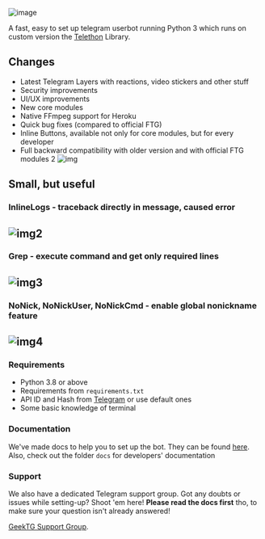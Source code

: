![image](https://user-images.githubusercontent.com/36935426/158629190-e1d54442-f480-4ce2-a58c-6d9f1d3055e8.png)

A fast, easy to set up telegram userbot running Python 3 which runs on custom version
the [Telethon](https://github.com/GeekTG/Telethon) Library.

## Changes

- Latest Telegram Layers with reactions, video stickers and other stuff
- Security improvements
- UI/UX improvements
- New core modules
- Native FFmpeg support for Heroku
- Quick bug fixes (compared to official FTG)
- Inline Buttons, available not only for core modules, but for every developer
- Full backward compatibility with older version and with official FTG modules
2
![img](https://user-images.githubusercontent.com/36935426/158634458-424021a3-27c4-494f-9db2-1266f161e7a2.png)

## Small, but useful

### InlineLogs - traceback directly in message, caused error
![img2](https://user-images.githubusercontent.com/36935426/158635869-cc08a053-3bac-4d2e-ad50-30aa77c757fd.png)
---
### Grep - execute command and get only required lines
![img3](https://user-images.githubusercontent.com/36935426/158636369-389241e6-bb9c-474b-bcfd-7493503d91dd.png)
---
### NoNick, NoNickUser, NoNickCmd - enable global nonickname feature
![img4](https://user-images.githubusercontent.com/36935426/158637220-00495363-cf4a-4e6f-a4b2-51d693906ead.png)
---

### Requirements

- Python 3.8 or above
- Requirements from `requirements.txt`
- API ID and Hash from [Telegram](https://my.telegram.org/apps) or use default ones
- Some basic knowledge of terminal

### Documentation

We've made docs to help you to set up the bot. They can be found [here](https://ftg.geektg.ml).
Also, check out the folder `docs` for developers' documentation

### Support

We also have a dedicated Telegram support group. Got any doubts or issues while setting-up? Shoot 'em here! **Please
read the docs first** tho, to make sure your question isn't already answered!

[GeekTG Support Group](https://t.me/chat_ftg "Telegram").
